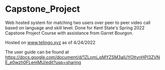 # Capstone_Project

Web hosted system for matching two users over peer to peer video call based on language and skill level.
Done for Kent State's Spring 2022 Capstone Project Course with assistance from Garret Bourgon.

Hosted on www.telingo.xyz as of 4/24/2022

The user guide can be found at https://docs.google.com/document/d/1ZLomi_pMYZSM3aIUYOltynHPI3ZVNE_e0wzh0FLemMU/edit?usp=sharing
